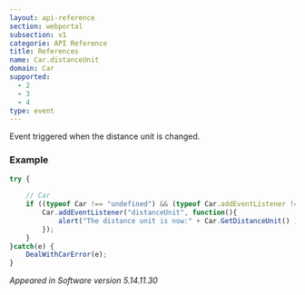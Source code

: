 ```yaml
---
layout: api-reference
section: webportal
subsection: v1
categorie: API Reference
title: References
name: Car.distanceUnit
domain: Car
supported:
  - 2
  - 3
  - 4
type: event
---
```


Event triggered when the distance unit is changed.

### Example

```javascript
try {
	
	// Car
	if ((typeof Car !== "undefined") && (typeof Car.addEventListener !== "undefined")) {
		Car.addEventListener("distanceUnit", function(){
			alert("The distance unit is now:" + Car.GetDistanceUnit() );
		});
	}
}catch(e) {
	DealWithCarError(e);
}
```

*Appeared in Software version 5.14.11.30*